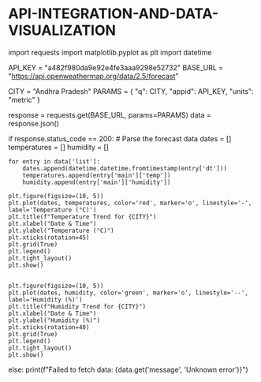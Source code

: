 # API-INTEGRATION-AND-DATA-VISUALIZATION
import requests
import matplotlib.pyplot as plt
import datetime


API_KEY = "a482f980da9e92e4fe3aaa9298e52732"
BASE_URL = "https://api.openweathermap.org/data/2.5/forecast"


CITY = "Andhra Pradesh"
PARAMS = {
    "q": CITY,
    "appid": API_KEY,
    "units": "metric"
}


response = requests.get(BASE_URL, params=PARAMS)
data = response.json()

if response.status_code == 200:
    # Parse the forecast data
    dates = []
    temperatures = []
    humidity = []
    
    for entry in data['list']:
        dates.append(datetime.datetime.fromtimestamp(entry['dt']))
        temperatures.append(entry['main']['temp'])
        humidity.append(entry['main']['humidity'])
    
    plt.figure(figsize=(10, 5))
    plt.plot(dates, temperatures, color='red', marker='o', linestyle='-', label='Temperature (°C)')
    plt.title(f"Temperature Trend for {CITY}")
    plt.xlabel("Date & Time")
    plt.ylabel("Temperature (°C)")
    plt.xticks(rotation=45)
    plt.grid(True)
    plt.legend()
    plt.tight_layout()
    plt.show()

   
    plt.figure(figsize=(10, 5))
    plt.plot(dates, humidity, color='green', marker='o', linestyle='--', label='Humidity (%)')
    plt.title(f"Humidity Trend for {CITY}")
    plt.xlabel("Date & Time")
    plt.ylabel("Humidity (%)")
    plt.xticks(rotation=40)
    plt.grid(True)
    plt.legend()
    plt.tight_layout()
    plt.show()

else:
    print(f"Failed to fetch data: {data.get('message', 'Unknown error')}")
